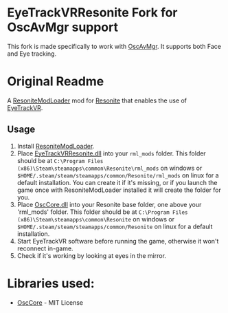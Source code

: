# EyeTrackVRResonite Fork for OscAvMgr support

This fork is made specifically to work with [OscAvMgr](https://github.com/galister/oscavmgr). It supports both Face and Eye tracking.

# Original Readme

A [ResoniteModLoader](https://github.com/resonite-modding-group/ResoniteModLoader) mod for [Resonite](https://resonite.com/) that enables the use of [EyeTrackVR](https://github.com/EyeTrackVR/EyeTrackVR).

## Usage
1. Install [ResoniteModLoader](https://github.com/resonite-modding-group/ResoniteModLoader).
2. Place [EyeTrackVRResonite.dll](https://github.com/Meister1593/EyeTrackVRResonite/releases) into your `rml_mods` folder. This folder should be at `C:\Program Files (x86)\Steam\steamapps\common\Resonite\rml_mods` on windows or `$HOME/.steam/steam/steamapps/common/Resonite/rml_mods` on linux for a default installation. You can create it if it's missing, or if you launch the game once with ResoniteModLoader installed it will create the folder for you.
3. Place [OscCore.dll](https://github.com/Meister1593/EyeTrackVRResonite/releases) into your Resonite base folder, one above your 'rml_mods' folder. This folder should be at `C:\Program Files (x86)\Steam\steamapps\common\Resonite` on windows or `$HOME/.steam/steam/steamapps/common/Resonite` on linux for a default installation.
4. Start EyeTrackVR software before running the game, otherwise it won't reconnect in-game.
5. Check if it's working by looking at eyes in the mirror.

# Libraries used:
- [OscCore](https://github.com/tilde-love/osc-core) - MIT License
